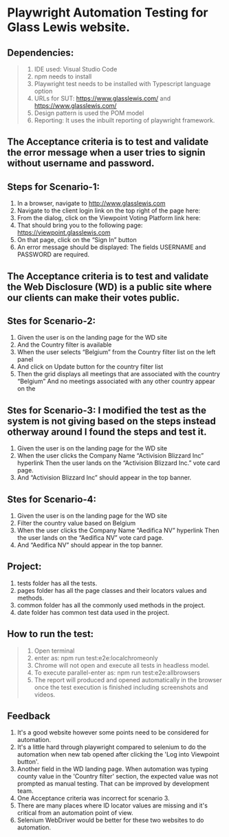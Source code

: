 # Playwright Automation Testing for Glass Lewis website.
## Dependencies:
> 1. IDE used: Visual Studio Code
> 2. npm needs to install
> 3. Playwright test needs to be installed with Typescript language option
> 4. URLs for SUT: https://www.glasslewis.com/ and https://www.glasslewis.com/
> 5. Design pattern is used the POM model
> 6. Reporting: It uses the inbuilt reporting of playwright framework.

## The Acceptance criteria is to test and validate the error message when a user tries to signin without username and password.
## Steps for Scenario-1:
1. In a browser, navigate to http://www.glasslewis.com
2. Navigate to the client login link on the top right of the page here:
3. From the dialog, click on the Viewpoint Voting Platform link here:
4. That should bring you to the following page: https://viewpoint.glasslewis.com
5. On that page, click on the “Sign In” button
6. An error message should be displayed: The fields USERNAME and PASSWORD are required.

## The Acceptance criteria is to test and validate the Web Disclosure (WD) is a public site where our clients can make their votes public.
## Stes for Scenario-2:
1. Given the user is on the landing page for the WD site
2. And the Country filter is available
3. When the user selects “Belgium” from the Country filter list on the left panel
4. And click on Update button for the country filter list
5. Then the grid displays all meetings that are associated with the country “Belgium” And no meetings associated with any other country appear on the

## Stes for Scenario-3: I modified the test as the system is not giving based on the steps instead otherway around I found the steps and test it.
1. Given the user is on the landing page for the WD site
2. When the user clicks the Company Name “Activision Blizzard Inc” hyperlink Then the user lands on the “Activision Blizzard Inc.” vote card page.
3. And “Activision Blizzard Inc” should appear in the top banner.
   
## Stes for Scenario-4:
1. Given the user is on the landing page for the WD site
2. Filter the country value based on Belgium
3. When the user clicks the Company Name “Aedifica NV” hyperlink Then the user lands on the “Aedifica NV” vote card page.
4. And “Aedifica NV” should appear in the top banner.

## Project:
1. tests folder has all the tests.
2. pages folder has all the page classes and their locators values and methods.
3. common folder has all the commonly used methods in the project.
4. date folder has common test data used in the project.

   
## How to run the test:
> 1. Open terminal
> 2. enter as: npm run test:e2e:localchromeonly
> 3. Chrome will not open and execute all tests in headless model.
> 4. To execute parallel-enter as: npm run test:e2e:allbrowsers
> 5. The report will produced and opened automatically in the browser once the test execution is finished including screenshots and videos.

## Feedback
1. It's a good website however some points need to be considered for automation.
2. It's a little hard through playwright compared to selenium to do the automation when new tab opened after clicking the 'Log into Viewpoint button'.
3. Another field in the WD landing page. When automation was typing county value in the 'Country filter' section, the expected value was not prompted as manual testing. That can be improved by development team.
4. One Acceptance criteria was incorrect for scenario 3.
5. There are many places where ID locator values are missing and it's critical from an automation point of view.
6. Selenium WebDriver would be better for these two websites to do automation.

